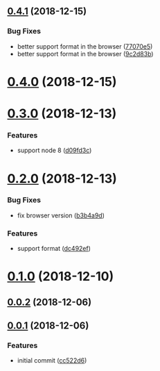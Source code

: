 ## [0.4.1](https://github.com/hugomrdias/iso-url/compare/v0.4.0...v0.4.1) (2018-12-15)


### Bug Fixes

* better support format in the browser ([77070e5](https://github.com/hugomrdias/iso-url/commit/77070e5))
* better support format in the browser ([9c2d83b](https://github.com/hugomrdias/iso-url/commit/9c2d83b))



# [0.4.0](https://github.com/hugomrdias/iso-url/compare/v0.3.0...v0.4.0) (2018-12-15)



# [0.3.0](https://github.com/hugomrdias/iso-url/compare/v0.2.0...v0.3.0) (2018-12-13)


### Features

* support node 8 ([d09fd3c](https://github.com/hugomrdias/iso-url/commit/d09fd3c))



# [0.2.0](https://github.com/hugomrdias/iso-url/compare/v0.1.0...v0.2.0) (2018-12-13)


### Bug Fixes

* fix browser version ([b3b4a9d](https://github.com/hugomrdias/iso-url/commit/b3b4a9d))


### Features

* support format ([dc492ef](https://github.com/hugomrdias/iso-url/commit/dc492ef))



# [0.1.0](https://github.com/hugomrdias/iso-url/compare/v0.0.2...v0.1.0) (2018-12-10)



## [0.0.2](https://github.com/hugomrdias/iso-url/compare/v0.0.1...v0.0.2) (2018-12-06)



## [0.0.1](https://github.com/hugomrdias/iso-url/compare/cc522d6...v0.0.1) (2018-12-06)


### Features

* initial commit ([cc522d6](https://github.com/hugomrdias/iso-url/commit/cc522d6))



